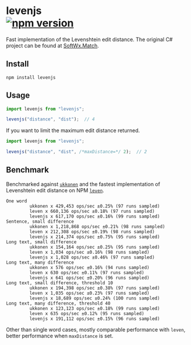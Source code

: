levenjs <br>
[![npm version](https://badge.fury.io/js/levenjs.svg)](https://badge.fury.io/js/levenjs)
=============

Fast implementation of the Levenshtein edit distance. The original C# project 
can be found at [SoftWx.Match](https://github.com/softwx/SoftWx.Match).

## Install
```
npm install levenjs
```

## Usage
```js
import levenjs from "levenjs";

levenjs("distance", "dist");  // 4
```
If you want to limit the maximum edit distance returned.
```js
import levenjs from "levenjs";

levenjs("distance", "dist", /*maxDistance=*/ 2);  // 2
```

## Benchmark
Benchmarked against [`ukkonen`](https://github.com/sunesimonsen/ukkonen) and the
fastest implementation of Levenshtein edit distance on NPM
[`leven`](https://github.com/sindresorhus/leven).
```
One word
         ukkonen x 429,453 ops/sec ±0.25% (97 runs sampled)
         leven x 660,136 ops/sec ±0.18% (97 runs sampled)
         levenjs x 617,170 ops/sec ±0.16% (99 runs sampled)
Sentence, small difference
         ukkonen x 1,218,868 ops/sec ±0.21% (98 runs sampled)
         leven x 212,308 ops/sec ±0.19% (98 runs sampled)
         levenjs x 214,374 ops/sec ±0.75% (95 runs sampled)
Long text, small difference
         ukkonen x 154,164 ops/sec ±0.25% (95 runs sampled)
         leven x 1,034 ops/sec ±0.16% (98 runs sampled)
         levenjs x 1,028 ops/sec ±0.46% (97 runs sampled)
Long text, many difference
         ukkonen x 576 ops/sec ±0.16% (94 runs sampled)
         leven x 630 ops/sec ±0.11% (97 runs sampled)
         levenjs x 641 ops/sec ±0.20% (96 runs sampled)
Long text, small difference, threshold 10
         ukkonen x 194,398 ops/sec ±0.38% (97 runs sampled)
         leven x 1,035 ops/sec ±0.23% (97 runs sampled)
         levenjs x 18,689 ops/sec ±0.24% (100 runs sampled)
Long text, many difference, threshold 40
         ukkonen x 123,123 ops/sec ±0.18% (99 runs sampled)
         leven x 635 ops/sec ±0.12% (95 runs sampled)
         levenjs x 191,112 ops/sec ±0.15% (96 runs sampled)
```
Other than single word cases, mostly comparable performance with `leven`,
better performance when `maxDistance` is set.